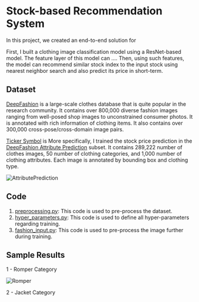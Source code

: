 # Stock-based Recommendation System

In this project, we created an end-to-end solution for 

First, I built a clothing image classification model using a ResNet-based model. The feature layer of this model can .... Then, using such features, the model can recommend similar stock index to the input stock using nearest neighbor search and also predict its price in short-term.

## Dataset
[DeepFashion](https://www.kaggle.com/datasets/borismarjanovic/price-volume-data-for-all-us-stocks-etfs) is a large-scale clothes database that is quite popular in the research community. It contains over 800,000 diverse fashion images ranging from well-posed shop images to unconstrained consumer photos. It is annotated with rich information of clothing items. It also contains over 300,000 cross-pose/cross-domain image pairs.

[Ticker Symbol](https://www.nasdaq.com/market-activity/stocks) is 
More specifically, I trained the stock price prediction in the [DeepFashion Attribute Prediction](http://mmlab.ie.cuhk.edu.hk/projects/DeepFashion/AttributePrediction.html) subset. It contains 289,222 number of clothes images, 50 number of clothing categories, and 1,000 number of clothing attributes. Each image is annotated by bounding box and clothing type.

![AttributePrediction](deep-fashion-attribute-prediction.jpg)

## Code
1. [preprocessing.py](https://github.com/khanhnamle1994/fashion-recommendation/blob/master/code/preprocessing.py): This code is used to pre-process the dataset.
2. [hyper_parameters.py](https://github.com/khanhnamle1994/fashion-recommendation/blob/master/code/hyper_parameters.py): This code is used to define all hyper-parameters regarding training.
3. [fashion_input.py](https://github.com/khanhnamle1994/fashion-recommendation/blob/master/code/fashion_input.py): This code is used to pre-process the image further during training.

## Sample Results

1 - Romper Category

![Romper](Results/Romper-Examples.png)

2 - Jacket Category


